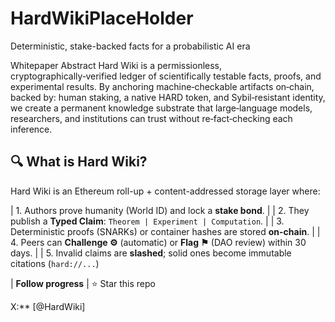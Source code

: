 # HardWikiPlaceHolder
Deterministic, stake-backed facts for a probabilistic AI era

Whitepaper Abstract
Hard Wiki is a permissionless, cryptographically‑verified ledger of scientifically testable facts, proofs, and experimental results.
By anchoring machine‑checkable artifacts on‑chain, backed by: human staking, a native HARD token, and Sybil‑resistant identity, 
we create a permanent knowledge substrate that large‑language models, researchers, and institutions can trust without re‑fact‑checking each inference.

## 🔍 What is Hard Wiki?
Hard Wiki is an Ethereum roll-up + content-addressed storage layer where:


| 1. Authors prove humanity (World ID) and lock a **stake bond**. |
| 2. They publish a **Typed Claim**: `Theorem | Experiment | Computation`. |
| 3. Deterministic proofs (SNARKs) or container hashes are stored **on-chain**. |
| 4. Peers can **Challenge ⚙︎** (automatic) or **Flag ⚑** (DAO review) within 30 days. |
| 5. Invalid claims are **slashed**; solid ones become immutable citations (`hard://...`)

| **Follow progress** | ⭐ Star this repo

X:** [@HardWiki]
